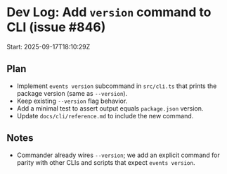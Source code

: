 # Dev Log: Add `version` command to CLI (issue #846)

Start: 2025-09-17T18:10:29Z

## Plan

- Implement `events version` subcommand in `src/cli.ts` that prints the package version (same as `--version`).
- Keep existing `--version` flag behavior.
- Add a minimal test to assert output equals `package.json` version.
- Update `docs/cli/reference.md` to include the new command.

## Notes

- Commander already wires `--version`; we add an explicit command for parity with other CLIs and scripts that expect `events version`.
